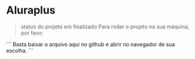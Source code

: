 # Aluraplus

>status do projeto em finalizado
Para rodar o projeto na sua máquina, por favo:

´´´
Basta baixar o arquivo aqui no github e abrir no navegador de sua escolha.
´´´
